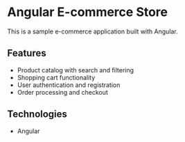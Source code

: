 # Angular E-commerce Store

This is a sample e-commerce application built with Angular.

## Features
* Product catalog with search and filtering
* Shopping cart functionality
* User authentication and registration
* Order processing and checkout

## Technologies
* Angular
  

